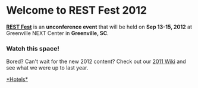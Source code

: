 # Welcome to REST Fest 2012 #

**[REST Fest](http://www.restfest.org/)** is an **unconference event** that will be held on **Sep 13-15, 2012** at Greenville NEXT Center in **Greenville, SC**.

### Watch this space! ###


Bored? Can't wait for the new 2012 content? Check out our [2011 Wiki](Home2011.md) and see what we were up to last year.

[\*Hotels\*](http://maps.google.com/maps/ms?msid=214808250471535348306.00048da2276e71e6c3ecf&msa=0&ll=34.846776,-82.381668&spn=0.116789,0.222988)